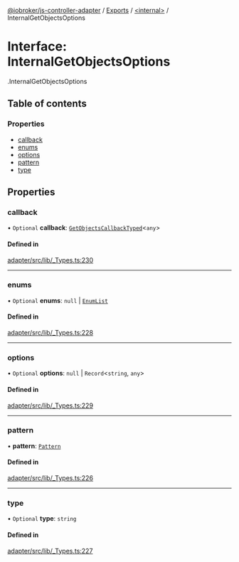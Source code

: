[@iobroker/js-controller-adapter](../README.md) / [Exports](../modules.md) / [<internal\>](../modules/internal_.md) / InternalGetObjectsOptions

# Interface: InternalGetObjectsOptions

[<internal>](../modules/internal_.md).InternalGetObjectsOptions

## Table of contents

### Properties

- [callback](internal_.InternalGetObjectsOptions.md#callback)
- [enums](internal_.InternalGetObjectsOptions.md#enums)
- [options](internal_.InternalGetObjectsOptions.md#options)
- [pattern](internal_.InternalGetObjectsOptions.md#pattern)
- [type](internal_.InternalGetObjectsOptions.md#type)

## Properties

### callback

• `Optional` **callback**: [`GetObjectsCallbackTyped`](../modules/internal_.md#getobjectscallbacktyped)<`any`\>

#### Defined in

[adapter/src/lib/_Types.ts:230](https://github.com/ioBroker/ioBroker.js-controller/blob/3d56f861/packages/adapter/src/lib/_Types.ts#L230)

___

### enums

• `Optional` **enums**: ``null`` \| [`EnumList`](../modules/internal_.md#enumlist)

#### Defined in

[adapter/src/lib/_Types.ts:228](https://github.com/ioBroker/ioBroker.js-controller/blob/3d56f861/packages/adapter/src/lib/_Types.ts#L228)

___

### options

• `Optional` **options**: ``null`` \| `Record`<`string`, `any`\>

#### Defined in

[adapter/src/lib/_Types.ts:229](https://github.com/ioBroker/ioBroker.js-controller/blob/3d56f861/packages/adapter/src/lib/_Types.ts#L229)

___

### pattern

• **pattern**: [`Pattern`](../modules/internal_.md#pattern)

#### Defined in

[adapter/src/lib/_Types.ts:226](https://github.com/ioBroker/ioBroker.js-controller/blob/3d56f861/packages/adapter/src/lib/_Types.ts#L226)

___

### type

• `Optional` **type**: `string`

#### Defined in

[adapter/src/lib/_Types.ts:227](https://github.com/ioBroker/ioBroker.js-controller/blob/3d56f861/packages/adapter/src/lib/_Types.ts#L227)
